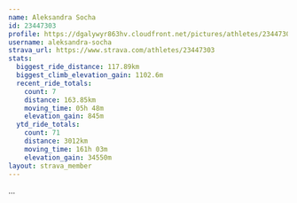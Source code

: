 ```yaml
---
name: Aleksandra Socha
id: 23447303
profile: https://dgalywyr863hv.cloudfront.net/pictures/athletes/23447303/14745546/4/large.jpg
username: aleksandra-socha
strava_url: https://www.strava.com/athletes/23447303
stats:
  biggest_ride_distance: 117.89km
  biggest_climb_elevation_gain: 1102.6m
  recent_ride_totals:
    count: 7
    distance: 163.85km
    moving_time: 05h 48m
    elevation_gain: 845m
  ytd_ride_totals:
    count: 71
    distance: 3012km
    moving_time: 161h 03m
    elevation_gain: 34550m
layout: strava_member
--- 
```

...
